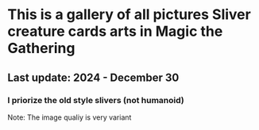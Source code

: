 # This is a gallery of all pictures Sliver creature cards arts in Magic the Gathering

## Last update: 2024 - December 30

### I priorize the old style slivers (not humanoid)

Note: The image qualiy is very variant